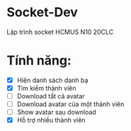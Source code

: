 # Socket-Dev
Lập trình socket HCMUS N10 20CLC

# Tính năng:
- [X] Hiện danh sách danh bạ
- [X] Tìm kiếm thành viên
- [ ] Download tất cả avatar
- [ ] Download avatar của một thành viên
- [ ] Show avatar sau download
- [X] Hỗ trợ nhiều thành viên